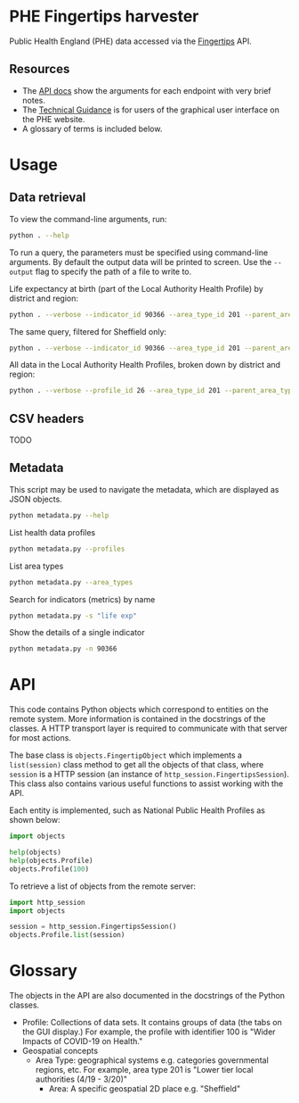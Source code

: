 # PHE Fingertips harvester

Public Health England (PHE) data accessed via the [Fingertips](https://fingertips.phe.org.uk) API.

## Resources

* The [API docs](https://fingertips.phe.org.uk/api) show the arguments for each endpoint with very brief notes.
* The [Technical Guidance](https://fingertips.phe.org.uk/profile/guidance) is for users of the graphical user interface on the PHE website.
* A glossary of terms is included below.

# Usage

## Data retrieval

To view the command-line arguments, run:

```bash
python . --help
```

To run a query, the parameters must be specified using command-line arguments. By default the output data will be printed to screen. Use the `--output` flag to specify the path of a file to write to.

Life expectancy at birth (part of the Local Authority Health Profile) by district and region:

```bash
python . --verbose --indicator_id 90366 --area_type_id 201 --parent_area_type_id 6 --output test.csv
```

The same query, filtered for Sheffield only:

```bash
python . --verbose --indicator_id 90366 --area_type_id 201 --parent_area_type_id 6 --area_code E08000019 --output test.csv
```

All data in the Local Authority Health Profiles, broken down by district and region:

```bash
python . --verbose --profile_id 26 --area_type_id 201 --parent_area_type_id 6 --output test.csv
```

## CSV headers

TODO

## Metadata

This script may be used to navigate the metadata, which are displayed as JSON objects.

```bash
python metadata.py --help
```

List health data profiles

```bash
python metadata.py --profiles
```

List area types

```bash
python metadata.py --area_types
```

Search for indicators (metrics) by name

```bash
python metadata.py -s "life exp"
```

Show the details of a single indicator

```bash
python metadata.py -n 90366
```

# API

This code contains Python objects which correspond to entities on the remote system. More information is contained in the docstrings of the classes. A HTTP transport layer is required to communicate with that server for most actions.

The base class is `objects.FingertipObject` which implements a `list(session)` class method to get all the objects of that class, where `session` is a HTTP session (an instance of `http_session.FingertipsSession`). This class also contains various useful functions to assist working with the API.

Each entity is implemented, such as National Public Health Profiles as shown below:

```python
import objects

help(objects)
help(objects.Profile)
objects.Profile(100)
```

To retrieve a list of objects from the remote server:

```python
import http_session
import objects

session = http_session.FingertipsSession()
objects.Profile.list(session)
```

# Glossary

The objects in the API are also documented in the docstrings of the Python classes.

* Profile: Collections of data sets. It contains groups of data (the tabs on the GUI display.) For example, the profile with identifier 100 is "Wider Impacts of COVID-19 on Health."
* Geospatial concepts
  * Area Type: geographical systems e.g. categories governmental regions, etc. For example, area type 201 is "Lower tier local authorities (4/19 - 3/20)"
    * Area: A specific geospatial 2D place e.g. "Sheffield"

